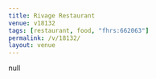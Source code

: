 ```yaml
---
title: Rivage Restaurant
venue: v18132
tags: [restaurant, food, "fhrs:662063"]
permalink: /v/18132/
layout: venue
---
```

null